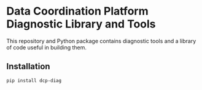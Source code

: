 Data Coordination Platform Diagnostic Library and Tools
=======================================================

This repository and Python package contains diagnostic tools and a
library of code useful in building them.

## Installation

    pip install dcp-diag

